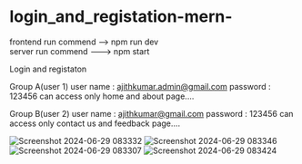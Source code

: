# login_and_registation-mern-

frontend run commend --> npm run dev
<br/>
server run commend  ---> npm start

Login and registaton

Group A(user 1)
user name : ajithkumar.admin@gmail.com
password : 123456
can access only home and about page....

Group B(user 2)
user name : ajithkumar@gmail.com
password : 123456
can access only contact us and feedback page....

![Screenshot 2024-06-29 083332](https://github.com/ajithkumar3873/login_and_registation-mern-/assets/127074798/d7097ebf-cc99-4c9a-9859-8441380002d7)
![Screenshot 2024-06-29 083346](https://github.com/ajithkumar3873/login_and_registation-mern-/assets/127074798/70b9bd00-12c9-4976-a14e-8908f1f78f56)
![Screenshot 2024-06-29 083307](https://github.com/ajithkumar3873/login_and_registation-mern-/assets/127074798/a64f866f-ee61-4df0-8866-0a0e90a70a9c)
![Screenshot 2024-06-29 083424](https://github.com/ajithkumar3873/login_and_registation-mern-/assets/127074798/a165e790-dda8-4f92-8b80-5867cfdb435f)






